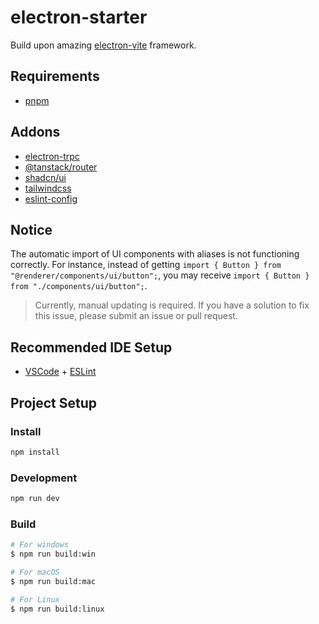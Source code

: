 # electron-starter

Build upon amazing [electron-vite](https://github.com/alex8088/electron-vite) framework.

## Requirements

- [pnpm](https://pnpm.io)

## Addons

- [electron-trpc](https://github.com/jsonnull/electron-trpc)
- [@tanstack/router](https://tanstack.com/router)
- [shadcn/ui](https://ui.shadcn.com)
- [tailwindcss](https://tailwindcss.com)
- [eslint-config](https://github.com/antfu/eslint-config)

## Notice

The automatic import of UI components with aliases is not functioning correctly. For instance, instead of getting `import { Button } from "@renderer/components/ui/button";`, you may receive `import { Button } from "./components/ui/button";`.

> Currently, manual updating is required. If you have a solution to fix this issue, please submit an issue or pull request.

## Recommended IDE Setup

- [VSCode](https://code.visualstudio.com/) + [ESLint](https://marketplace.visualstudio.com/items?itemName=dbaeumer.vscode-eslint)

## Project Setup

### Install

```bash
npm install
```

### Development

```bash
npm run dev
```

### Build

```bash
# For windows
$ npm run build:win

# For macOS
$ npm run build:mac

# For Linux
$ npm run build:linux
```
